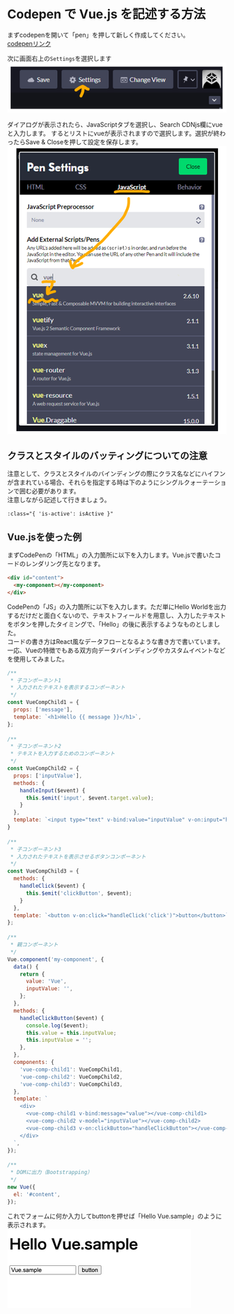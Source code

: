 # Codepen で Vue.js を記述する方法
まずcodepenを開いて「pen」を押して新しく作成してください。  
[codepenリンク](https://codepen.io/popular/pens)

次に画面右上の`Settings`を選択します
![codepen_settings](codepen_settings.png)

ダイアログが表示されたら、JavaScriptタブを選択し、Search CDNjs欄にvueと入力します。
するとリストにvueが表示されますので選択します。選択が終わったらSave & Closeを押して設定を保存します。
![codepen_javascriptSetting](codepen_javascriptSettings.png)


## クラスとスタイルのバッティングについての注意
注意として、クラスとスタイルのバインディングの際にクラス名などにハイフンが含まれている場合、それらを指定する時は下のようにシングルクォーテーションで囲む必要があります。  
注意しながら記述して行きましょう。
```vue
:class="{ 'is-active': isActive }"
```

## Vue.jsを使った例

まずCodePenの「HTML」の入力箇所に以下を入力します。Vue.jsで書いたコードのレンダリング先となります。
```html
<div id="content">
  <my-component></my-component>
</div>
```
CodePenの「JS」の入力箇所に以下を入力します。ただ単にHello Worldを出力するだけだと面白くないので、テキストフィールドを用意し、入力したテキストをボタンを押したタイミングで、「Hello」の後に表示するようなものとしました。  
コードの書き方はReact風なデータフローとなるような書き方で書いています。一応、Vueの特徴でもある双方向データバインディングやカスタムイベントなどを使用してみました。
```javascript
/**
 * 子コンポーネント1
 * 入力されたテキストを表示するコンポーネント
 */
const VueCompChild1 = {
  props: ['message'],
  template: `<h1>Hello {{ message }}</h1>`,
};

/**
 * 子コンポーネント2
 * テキストを入力するためのコンポーネント
 */
const VueCompChild2 = {
  props: ['inputValue'],
  methods: {
    handleInput($event) {
      this.$emit('input', $event.target.value);
    }
  },
  template: `<input type="text" v-bind:value="inputValue" v-on:input="handleInput($event)" />`,
}

/**
 * 子コンポーネント3
 * 入力されたテキストを表示させるボタンコンポーネント
 */
const VueCompChild3 = {
  methods: {
    handleClick($event) {
      this.$emit('clickButton', $event);
    }
  },
  template: `<button v-on:click="handleClick('click')">button</button>`,
};

/**
 * 親コンポーネント
 */
Vue.component('my-component', {
  data() {
    return {
      value: 'Vue',
      inputValue: '',
    };
  },
  methods: {
    handleClickButton($event) {
      console.log($event);
      this.value = this.inputValue;
      this.inputValue = '';
    },
  },
  components: {
    'vue-comp-child1': VueCompChild1,
    'vue-comp-child2': VueCompChild2,
    'vue-comp-child3': VueCompChild3,
  },
  template: `
    <div>
      <vue-comp-child1 v-bind:message="value"></vue-comp-child1>
      <vue-comp-child2 v-model="inputValue"></vue-comp-child2>
      <vue-comp-child3 v-on:clickButton="handleClickButton"></vue-comp-child3>
    </div>
  `,
});

/**
 * DOMに出力（Bootstrapping）
 */
new Vue({
  el: '#content',
});
```
これでフォームに何か入力してbuttonを押せば「Hello Vue.sample」のように表示されます。
![codepen_sample](codepen_sample.png)
